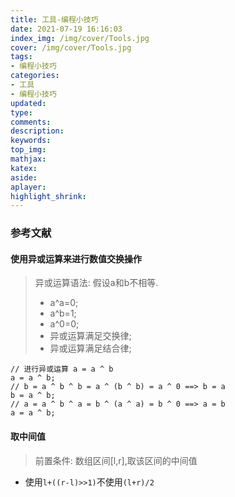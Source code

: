 ```yaml
---
title: 工具-编程小技巧
date: 2021-07-19 16:16:03
index_img: /img/cover/Tools.jpg
cover: /img/cover/Tools.jpg
tags:
- 编程小技巧
categories:
- 工具
- 编程小技巧
updated:
type:
comments:
description:
keywords:
top_img:
mathjax:
katex:
aside:
aplayer:
highlight_shrink:
---
```


### 参考文献

#### 使用异或运算来进行数值交换操作

> 异或运算语法: 假设a和b不相等.
>
> * a^a=0;
> * a^b=1;
> * a^0=0;
> * 异或运算满足交换律;
> * 异或运算满足结合律;

```
// 进行异或运算 a = a ^ b
a = a ^ b;
// b = a ^ b ^ b = a ^ (b ^ b) = a ^ 0 ==> b = a
b = a ^ b;
// a = a ^ b ^ a = b ^ (a ^ a) = b ^ 0 ==> a = b
a = a ^ b;
```

#### 取中间值

> 前置条件: 数组区间[l,r],取该区间的中间值

* 使用`l+((r-l)>>1)`不使用`(l+r)/2`
